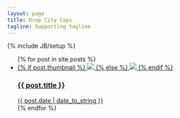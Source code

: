 ```yaml
---
layout: page
title: Drop City Caps
tagline: Supporting tagline
---
```

{% include JB/setup %}

<ul class="posts home">
  {% for post in site.posts %}
    <li><a href="{{ BASE_PATH }}{{ post.url }}">     	{% if post.thumbnail %}
	<img src="{{ site.url }}{{ site.baseurl }}/{{ post.thumbnail }}" />
	{% else %}
	<img src="{{ site.url }}{{ site.baseurl }}/assets/global/200px.png" />
    {% endif %}
    <h3>{{ post.title }}</h3>
    {{ post.date | date_to_string }}
</a></li>
  {% endfor %}
</ul>


